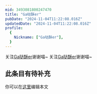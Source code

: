 ```yaml
---
mid: 3493081800247470
title: "Ga哒酥er"
pubDate: "2024-11-04T11:22:08.016Z"
updatedDate: "2024-11-04T11:22:08.016Z"
profile:
  {
    Nickname: ["Ga哒酥er"],
  }
---
```


关注[Ga哒酥er](https://space.bilibili.com/3493081800247470)谢谢喵~ 关注[Ga哒酥er](https://space.bilibili.com/3493081800247470)谢谢喵~

## 此条目有待补充
你可以在[这里](https://github.com/Yuhanawa/VTuber.ICU/edit/master/src/content/v/Ga哒酥er/index.md)编辑本文
